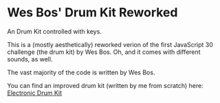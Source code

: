 # Wes Bos' Drum Kit Reworked
An Drum Kit controlled with keys. 

This is a (mostly aesthetically) reworked verion of the first JavaScript 30 challenge (the drum kit) by Wes Bos. Oh, and it comes with different sounds, as well.

The vast majority of the code is written by Wes Bos.

You can find an improved drum kit (written by me from scratch) here: <a href="https://github.com/michaelkolesidis/electronic-drum-kit">Electronic Drum Kit</a>
